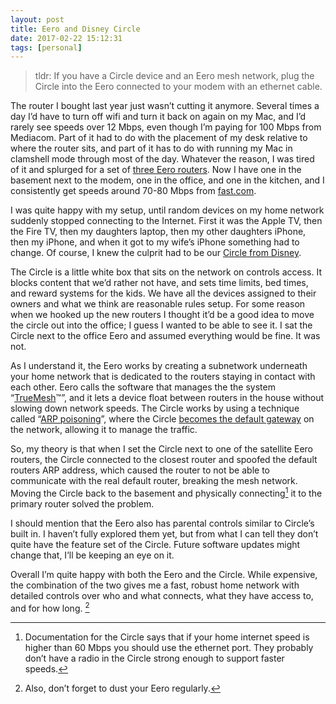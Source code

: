 ```yaml
---
layout: post
title: Eero and Disney Circle
date: 2017-02-22 15:12:31
tags: [personal]
---
```


> tldr: If you have a Circle device and an Eero mesh network, plug the Circle into the Eero connected to your modem with an ethernet cable. 

The router I bought last year just wasn’t cutting it anymore. Several times a day I’d have to turn off wifi and turn it back on again on my Mac, and I’d rarely see speeds over 12 Mbps, even though I’m paying for 100 Mbps from Mediacom. Part of it had to do with the placement of my desk relative to where the router sits, and part of it has to do with running my Mac in clamshell mode through most of the day. Whatever the reason, I was tired of it and splurged for a set of [three Eero routers][1]. Now I have one in the basement next to the modem, one in the office, and one in the kitchen, and I consistently get speeds around 70-80 Mbps from [fast.com][2]. 

I was quite happy with my setup, until random devices on my home network suddenly stopped connecting to the Internet. First it was the Apple TV, then the Fire TV, then my daughters laptop, then my other daughters iPhone, then my iPhone, and when it got to my wife’s iPhone something had to change. Of course, I knew the culprit had to be our [Circle from Disney][3]. 

The Circle is a little white box that sits on the network on controls access. It blocks content that we’d rather not have, and sets time limits, bed times, and reward systems for the kids. We have all the devices assigned to their owners and what we think are reasonable rules setup. For some reason when we hooked up the new routers I thought it’d be a good idea to move the circle out into the office; I guess I wanted to be able to see it. I sat the Circle next to the office Eero and assumed everything would be fine. It was not. 

As I understand it, the Eero works by creating a subnetwork underneath your home network that is dedicated to the routers staying in contact with each other. Eero calls the software that manages the the system “[TrueMesh][4]™”, and it lets a device float between routers in the house without slowing down network speeds. The Circle works by using a technique called “[ARP poisoning][5]”, where the Circle [becomes the default gateway][6] on the network, allowing it to manage the traffic. 

So, my theory is that when I set the Circle next to one of the satellite Eero routers, the Circle connected to the closest router and spoofed the default routers ARP address, which caused the router to not be able to communicate with the real default router, breaking the mesh network. Moving the Circle back to the basement and physically connecting[^1] it to the primary router  solved the problem. 

I should mention that the Eero also has parental controls similar to Circle’s built in. I haven’t fully explored them yet, but from what I can tell they don’t quite have the feature set of the Circle. Future software updates might change that, I’ll be keeping an eye on it. 

Overall I’m quite happy with both the Eero and the Circle. While expensive, the combination of the two gives me a fast, robust home network with detailed controls over who and what connects, what they have access to, and for how long. [^2]

[^1]:	Documentation for the Circle says that if your home internet speed is higher than 60 Mbps you should use the ethernet port. They probably don’t have a radio in the Circle strong enough to support faster speeds.

[^2]:	Also, don’t forget to dust your Eero regularly.

[1]:	https://eero.com
[2]:	fast.com
[3]:	https://meetcircle.com/circle/
[4]:	https://eero.com/technology
[5]:	https://en.wikipedia.org/wiki/ARP_spoofing
[6]:	https://meetcircle.com/circle/tech-specs/
